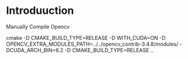 # Introduuction
Manually
Compile Opencv

cmake -D CMAKE_BUILD_TYPE=RELEASE -D WITH_CUDA=ON -D OPENCV_EXTRA_MODULES_PATH=../../opencv_contrib-3.4.8/modules/ -DCUDA_ARCH_BIN=6.2 -D CMAKE_BUILD_TYPE=RELEASE ..